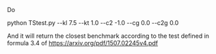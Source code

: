 Do

python TStest.py --kl 7.5 --kt 1.0 --c2 -1.0 --cg 0.0 --c2g 0.0

And it will return the closest benchmark according to the test 
defined in formula 3.4 of https://arxiv.org/pdf/1507.02245v4.pdf
